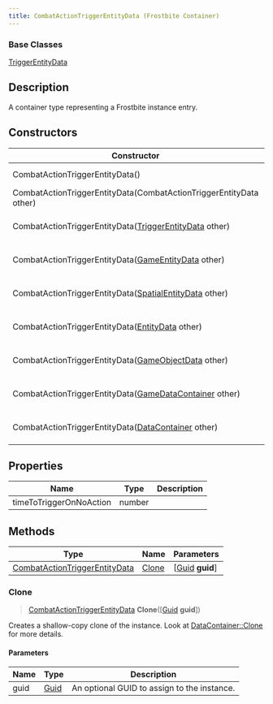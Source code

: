 ```yaml
---
title: CombatActionTriggerEntityData (Frostbite Container)
---
```

### Base Classes

[TriggerEntityData](TriggerEntityData)

## Description

A container type representing a Frostbite instance entry.

## Constructors

| Constructor                                                                              | Description                                                                                                                                       |
| ---------------------------------------------------------------------------------------- | ------------------------------------------------------------------------------------------------------------------------------------------------- |
| CombatActionTriggerEntityData()                                                          | Create a new instance of this container type.                                                                                                     |
| CombatActionTriggerEntityData(CombatActionTriggerEntityData other)                       | Create a reference copy of an instance of the same type.                                                                                          |
| CombatActionTriggerEntityData([TriggerEntityData](TriggerEntityData) other)              | Upcast an instance of type [TriggerEntityData](TriggerEntityData) to [CombatActionTriggerEntityData](CombatActionTriggerEntityData).              |
| CombatActionTriggerEntityData([GameEntityData](GameEntityData) other)                    | Upcast an instance of type [GameEntityData](GameEntityData) to [CombatActionTriggerEntityData](CombatActionTriggerEntityData).                    |
| CombatActionTriggerEntityData([SpatialEntityData](SpatialEntityData) other)              | Upcast an instance of type [SpatialEntityData](SpatialEntityData) to [CombatActionTriggerEntityData](CombatActionTriggerEntityData).              |
| CombatActionTriggerEntityData([EntityData](EntityData) other)                            | Upcast an instance of type [EntityData](EntityData) to [CombatActionTriggerEntityData](CombatActionTriggerEntityData).                            |
| CombatActionTriggerEntityData([GameObjectData](GameObjectData) other)                    | Upcast an instance of type [GameObjectData](GameObjectData) to [CombatActionTriggerEntityData](CombatActionTriggerEntityData).                    |
| CombatActionTriggerEntityData([GameDataContainer](GameDataContainer) other)              | Upcast an instance of type [GameDataContainer](GameDataContainer) to [CombatActionTriggerEntityData](CombatActionTriggerEntityData).              |
| CombatActionTriggerEntityData([DataContainer](/vext/ref/cls/shr/datacontainer) other) | Upcast an instance of type [DataContainer](/vext/ref/cls/shr/datacontainer) to [CombatActionTriggerEntityData](CombatActionTriggerEntityData). |

## Properties

| Name                    | Type   | Description |
| ----------------------- | ------ | ----------- |
| timeToTriggerOnNoAction | number |             |

## Methods

| Type                                                           | Name            | Parameters                                     |
| -------------------------------------------------------------- | --------------- | ---------------------------------------------- |
| [CombatActionTriggerEntityData](CombatActionTriggerEntityData) | [Clone](#clone) | \[[Guid](/vext/ref/cls/shr/guid) **guid**\] |

### Clone

> [CombatActionTriggerEntityData](CombatActionTriggerEntityData) **Clone**(\[[Guid](/vext/ref/cls/shr/guid) **guid**\])

Creates a shallow-copy clone of the instance. Look at [DataContainer::Clone](/vext/ref/cls/shr/datacontainer#clone) for more details.

#### Parameters

| Name | Type         | Description                                 |
| ---- | ------------ | ------------------------------------------- |
| guid | [Guid](Guid) | An optional GUID to assign to the instance. |
